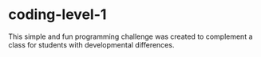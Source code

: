 # coding-level-1

This simple and fun programming challenge was created to complement a class for students with developmental differences.
